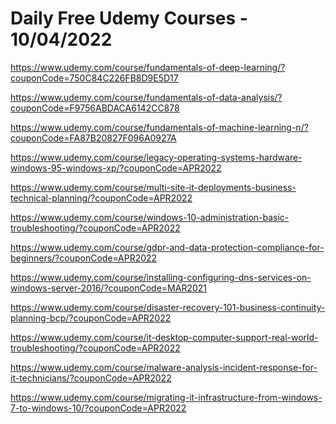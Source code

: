 # Daily Free Udemy Courses - 10/04/2022

https://www.udemy.com/course/fundamentals-of-deep-learning/?couponCode=750C84C226FB8D9E5D17
https://www.udemy.com/course/fundamentals-of-data-analysis/?couponCode=F9756ABDACA6142CC878
https://www.udemy.com/course/fundamentals-of-machine-learning-n/?couponCode=FA87B20827F096A0927A
https://www.udemy.com/course/legacy-operating-systems-hardware-windows-95-windows-xp/?couponCode=APR2022
https://www.udemy.com/course/multi-site-it-deployments-business-technical-planning/?couponCode=APR2022
https://www.udemy.com/course/windows-10-administration-basic-troubleshooting/?couponCode=APR2022
https://www.udemy.com/course/gdpr-and-data-protection-compliance-for-beginners/?couponCode=APR2022
https://www.udemy.com/course/installing-configuring-dns-services-on-windows-server-2016/?couponCode=MAR2021
https://www.udemy.com/course/disaster-recovery-101-business-continuity-planning-bcp/?couponCode=APR2022
https://www.udemy.com/course/it-desktop-computer-support-real-world-troubleshooting/?couponCode=APR2022
https://www.udemy.com/course/malware-analysis-incident-response-for-it-technicians/?couponCode=APR2022
https://www.udemy.com/course/migrating-it-infrastructure-from-windows-7-to-windows-10/?couponCode=APR2022

